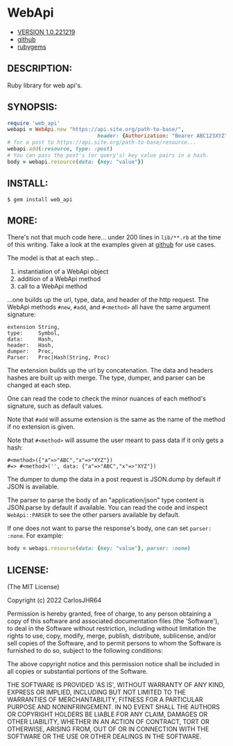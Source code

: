 # WebApi

* [VERSION 1.0.221219](https://www.github.com/carlosjhr64/web_api)
* [github](https://www.github.com/carlosjhr64/web_api)
* [rubygems](https://rubygems.org/gems/web_api)

## DESCRIPTION:

Ruby library for web api's.

## SYNOPSIS:
```ruby
require 'web_api'
webapi = WebApi.new "https://api.site.org/path-to-base/",
                             header: {Authorization: "Bearer ABC123XYZ"}
# for a post to https://api.site.org/path-to-base/resource...
webapi.add(:resource, type: :post)
# You can pass the post's (or query's) key value pairs in a hash.
body = webapi.resource(data: {key: "value"})
```
## INSTALL:
```console
$ gem install web_api
```
## MORE:

There's not that much code here...
under 200 lines in `lib/**.rb` at the time of this writing.
Take a look at the examples given at [github](https://github.com/carlosjhr64/web_api/tree/master/examples)
for use cases.

The model is that at each step...

1. instantiation of a WebApi object
2. addition of a WebApi method
3. call to a WebApi method

...one builds up the url, type, data, and header of the http request.
The WebApi methods `#new`, `#add`, and `#<method>`
all have the same argument signature:

    extension String,
    type:     Symbol,
    data:     Hash,
    header:   Hash,
    dumper:   Proc,
    Parser:   Proc|Hash(String, Proc)

The extension builds up the url by concatenation.
The data and headers hashes are built up with merge.
The type, dumper, and parser can be changed at each step.

One can read the code to check the minor nuances of each method's signature,
such as default values.

Note that `#add` will assume extension is the same as the name of the method if
no extension is given.

Note that `#<method>` will assume the user meant to pass data if
it only gets a hash:

    #<method>({"a"=>"ABC","x"=>"XYZ"})
    #=> #<method>('', data: {"a"=>"ABC","x"=>"XYZ"})

The dumper to dump the data in a post request is JSON.dump by default
if JSON is available.

The parser to parse the body of an "application/json" type content is
JSON.parse by default if available.
You can read the code and inspect `WebApi::PARSER`
to see the other parsers available by default.

If one does not want to parse the response's body,
one can set `parser: :none`. For example:
```ruby
body = webapi.resourse(data: {key: "value"}, parser: :none)
```
## LICENSE:

(The MIT License)

Copyright (c) 2022 CarlosJHR64

Permission is hereby granted, free of charge, to any person obtaining
a copy of this software and associated documentation files (the
'Software'), to deal in the Software without restriction, including
without limitation the rights to use, copy, modify, merge, publish,
distribute, sublicense, and/or sell copies of the Software, and to
permit persons to whom the Software is furnished to do so, subject to
the following conditions:

The above copyright notice and this permission notice shall be
included in all copies or substantial portions of the Software.

THE SOFTWARE IS PROVIDED 'AS IS', WITHOUT WARRANTY OF ANY KIND,
EXPRESS OR IMPLIED, INCLUDING BUT NOT LIMITED TO THE WARRANTIES OF
MERCHANTABILITY, FITNESS FOR A PARTICULAR PURPOSE AND NONINFRINGEMENT.
IN NO EVENT SHALL THE AUTHORS OR COPYRIGHT HOLDERS BE LIABLE FOR ANY
CLAIM, DAMAGES OR OTHER LIABILITY, WHETHER IN AN ACTION OF CONTRACT,
TORT OR OTHERWISE, ARISING FROM, OUT OF OR IN CONNECTION WITH THE
SOFTWARE OR THE USE OR OTHER DEALINGS IN THE SOFTWARE.

